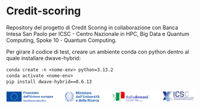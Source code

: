 # Credit-scoring

Repository del progetto di Credit Scoring in collaborazione con Banca Intesa San Paolo per ICSC - Centro Nazionale in HPC, Big Data e Quantum Computing, Spoke 10 - Quantum Computing.

Per girare il codice di test, creare un ambiente conda con python dentro al quale installare dwave-hybrid:

```
conda create -n <nome-env> python=3.13.2
conda activate <nome-env>
pip install dwave-hybrid==0.6.13
```

<img src="ICSC-logo.png" width="1000">
